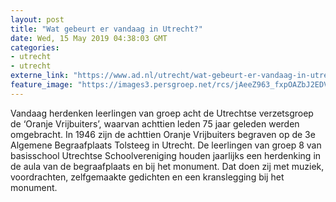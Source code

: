 ```yaml
---
layout: post
title: "Wat gebeurt er vandaag in Utrecht?"
date: Wed, 15 May 2019 04:38:03 GMT
categories: 
- utrecht 
- utrecht 
externe_link: "https://www.ad.nl/utrecht/wat-gebeurt-er-vandaag-in-utrecht~afe7f4ba/"
feature_image: "https://images3.persgroep.net/rcs/jAeeZ963_fxpOAZbJ2EDVlfoArU/diocontent/147560599/_fitwidth/400/?appId=21791a8992982cd8da851550a453bd7f&quality=0.7"
---
```


Vandaag herdenken leerlingen van groep acht de Utrechtse verzetsgroep de ‘Oranje Vrijbuiters’, waarvan achttien leden 75 jaar geleden werden omgebracht. In 1946 zijn de achttien Oranje Vrijbuiters begraven op de 3e Algemene Begraafplaats Tolsteeg in Utrecht. De leerlingen van groep 8 van basisschool Utrechtse Schoolvereniging houden jaarlijks een herdenking in de aula van de begraafplaats en bij het monument. Dat doen zij met muziek, voordrachten, zelfgemaakte gedichten en een kranslegging bij het monument.

